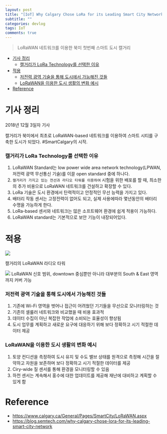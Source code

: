 ```yaml
---
layout: post
title: "[IoT] Why Calgary Chose LoRa for its Leading Smart City Network"
subtitle: ""
categories: devlog
tags: IoT
comments: true
---
```


> LoRaWAN 네트워크를 이용한 북미 첫번째 스마트 도시 캘거리

- [기사 정리](#%ea%b8%b0%ec%82%ac-%ec%a0%95%eb%a6%ac)
    - [캘거리가 LoRa Technology를 선택한 이유](#%ec%ba%98%ea%b1%b0%eb%a6%ac%ea%b0%80-lora-technology%eb%a5%bc-%ec%84%a0%ed%83%9d%ed%95%9c-%ec%9d%b4%ec%9c%a0)
- [적용](#%ec%a0%81%ec%9a%a9)
    - [저전력 광역 기술을 통해 도시에서 가능해진 것들](#%ec%a0%80%ec%a0%84%eb%a0%a5-%ea%b4%91%ec%97%ad-%ea%b8%b0%ec%88%a0%ec%9d%84-%ed%86%b5%ed%95%b4-%eb%8f%84%ec%8b%9c%ec%97%90%ec%84%9c-%ea%b0%80%eb%8a%a5%ed%95%b4%ec%a7%84-%ea%b2%83%eb%93%a4)
    - [LoRaWAN을 이용한 도시 생활의 변화 예시](#lorawan%ec%9d%84-%ec%9d%b4%ec%9a%a9%ed%95%9c-%eb%8f%84%ec%8b%9c-%ec%83%9d%ed%99%9c%ec%9d%98-%eb%b3%80%ed%99%94-%ec%98%88%ec%8b%9c)
- [Reference](#reference)


기사 정리 
===

2018년 12월 3일자 기사

캘거리가 북미에서 최초로 LoRaWAN-based 네트워크를 이용하여 스마트 시티를 구축한 도시가 되었다. #SmartCalgary의 시작.

### 캘거리가 LoRa Technology를 선택한 이유
1. LoRaWAN Standard는 low power wide area network technology(LPWAN, 저전력 광역 무선통신 기술)를 이끌 open standard 중에 하나다. 
2. ``캘거리가 가지고 있는 전선과 라디오 타워를 이용하여`` 시험을 위한 배포를 할 때, 최소한의 추가 비용으로 LoRaWAN 네트워크를 건설하고 확장할 수 있다. 
3. LoRa 기술은 도시 환경에서 탄력적이고 안정적인 무선 능력을 가지고 있다.
4. 배터리 작동 센서는 고정전력이 없어도 되고, 실제 사용에따라 몇년동안의 배터리 수명을 가능하게 한다. 
5. LoRa-based 센서와 네트워크는 많은 소프트웨어 환경에 쉽게 적용이 가능하다.
6. LoRaWAN standard는 기본적으로 보안 기능이 내장되어있다.

적용
===
 
![](https://www.calgary.ca/General/PublishingImages/Smart%20city/LoRaWan_radiotower1.jpg)

캘거리의 LoRaWAN 라디오 타워

![](https://www.calgary.ca/General/PublishingImages/Smart%20city/LoRaWan_signalcoveragemap.png)
LoRaWAN 신호 범위, downtown 중심뿐만 아니라 대부분의 South & East 영역까지 커버 가능 

### 저전력 광역 기술을 통해 도시에서 가능해진 것들
1. 기존에 Wi-Fi 영역을 벗어나 접근이 어려웠던 기기들을 무선으로 모니터링하는 것
2. 기존의 셀룰러 네트워크와 비교했을 때 비용 효과적
3. 데이터 수집이 아닌 복잡한 작업에 소비되는 효율성이 향상됨
4. 도시 업무를 계획하고 새로운 요구에 대응하기 위해 보다 정확하고 시기 적절한 데이터 제공

### LoRaWAN을 이용한 도시 생활의 변화 예시
1. 토양 컨디션을 측정하여 도시 유지 및 수도 밸브 상태를 원격으로 측정해 시간을 절약하고 자원을 보존하며 보다 정확하고 시기 적절한 데이터를 제공
2. Ciry-wide 질 센서를 통해 환경을 모니터링할 수 있음
3. 하천 센서는 계속해서 홍수에 대한 업데이트를 제공해 재난에 대비하고 계획할 수 있게 함

Reference
===

* https://www.calgary.ca/General/Pages/SmartCity/LoRaWAN.aspx
* https://blog.semtech.com/why-calgary-chose-lora-for-its-leading-smart-city-network
